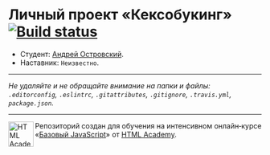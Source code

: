# Личный проект «Кексобукинг» [![Build status][travis-image]][travis-url]

* Студент: [Андрей Островский](https://up.htmlacademy.ru/javascript/10/user/198062).
* Наставник: `Неизвестно`.

---

_Не удаляйте и не обращайте внимание на папки и файлы:_<br>
_`.editorconfig`, `.eslintrc`, `.gitattributes`, `.gitignore`, `.travis.yml`, `package.json`._

---

<a href="https://htmlacademy.ru/intensive/javascript"><img align="left" width="50" height="50" title="HTML Academy" src="https://up.htmlacademy.ru/static/img/intensive/javascript/logo-for-github.svg"></a>

Репозиторий создан для обучения на интенсивном онлайн‑курсе «[Базовый JavaScript](https://htmlacademy.ru/intensive/javascript)» от [HTML Academy](https://htmlacademy.ru).

[travis-image]: https://travis-ci.org/htmlacademy-javascript/198062-keksobooking.svg?branch=master
[travis-url]: https://travis-ci.org/htmlacademy-javascript/198062-keksobooking
